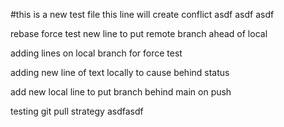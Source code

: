 #this is a new test file
this line will create conflict
asdf asdf asdf

rebase force test
new line to put remote branch ahead of local

adding lines on local branch for force test

adding new line of text locally to cause behind status

add new local line to put branch behind main on push

testing git pull strategy
asdfasdf
